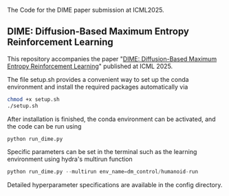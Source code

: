 The Code for the DIME paper submission at ICML2025.
## DIME: Diffusion-Based Maximum Entropy Reinforcement Learning 

This repository accompanies the paper "[DIME: Diffusion-Based Maximum Entropy Reinforcement Learning](https://arxiv.org/pdf/2502.02316)" published at ICML 2025.

The file setup.sh provides a convenient way to set up the conda environment and install the required packages automatically via
```bash
chmod +x setup.sh
./setup.sh
```

After installation is finished, the conda environment can be activated, and the code can be run using 

```python
python run_dime.py
```

Specific parameters can be set in the terminal such as the learning environment using hydra's multirun function

```python
python run_dime.py --multirun env_name=dm_control/humanoid-run
```

Detailed hyperparameter specifications are available in the config directory. 